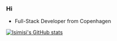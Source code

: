 ### Hi 
- Full-Stack Developer from Copenhagen

<!--
**isimisi/isimisi** is a ✨ _special_ ✨ repository because its `README.md` (this file) appears on your GitHub profile.

Here are some ideas to get you started:

- 🔭 I’m currently working on ...
- 🌱 I’m currently learning ...
- 👯 I’m looking to collaborate on ...
- 🤔 I’m looking for help with ...
- 💬 Ask me about ...
- 📫 How to reach me: ...
- 😄 Pronouns: ...
- ⚡ Fun fact: ...
-->

[![Isimisi's GitHub stats](https://lion-brother.vercel.app/api?username=isimisi&show_icons=true&theme=tokyonight)](https://github.com/isimisi)
<!-- [![Top Langs](https://lion-brother.vercel.app/api/top-langs/?username=isimisi&show_icons=true&theme=tokyonight)](https://github.com/isimisi) -->
